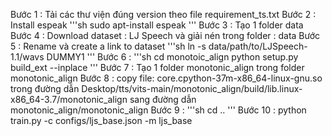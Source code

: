 Bước 1 : Tải các thư viện đúng version theo file requirement_ts.txt
Bước 2 : Install espeak
'''sh
sudo apt-install espeak
'''
Bước 3 : Tạo 1 folder data
Bước 4 : Download dataset : LJ Speech và giải nén trong folder : data
Bước 5 : Rename và create a link to dataset
'''sh
ln -s data/path/to/LJSpeech-1.1/wavs DUMMY1
'''
Bước 6 :
'''sh
cd monotoic_align
python setup.py build_ext --inplace
'''
Bước 7 : Tạo 1 folder monotonic_align trong folder monotonic_align
Bước 8 : copy file: core.cpython-37m-x86_64-linux-gnu.so trong đường dẫn Desktop/tts/vits-main/monotonic_align/build/lib.linux-x86_64-3.7/monotonic_align sang đường dẫn monotonic_align/monotonic_align
Bước 9 : 
'''sh
cd ..
'''
Bước 10 : python train.py -c configs/ljs_base.json -m ljs_base
